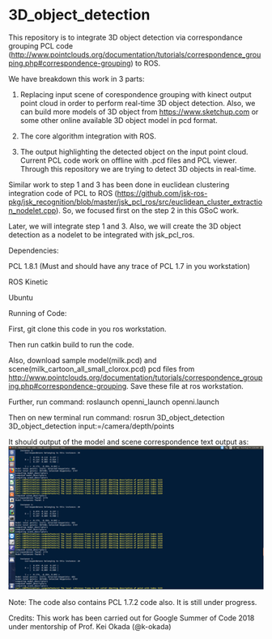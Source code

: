 # 3D_object_detection

This repository is to integrate 3D object detection via correspondance grouping PCL code (http://www.pointclouds.org/documentation/tutorials/correspondence_grouping.php#correspondence-grouping) to ROS. 

We have breakdown this work in 3 parts:

1. Replacing input scene of corespondence grouping with kinect output point cloud in order to perform real-time 3D object detection. Also, we can build more models of 3D object from https://www.sketchup.com or some other online available 3D object model in pcd format.

2. The core algorithm integration with ROS.

3. The output highlighting the detected object on the input point cloud. Current PCL code work on offline with .pcd files and PCL viewer. Through this repository we are trying to detect 3D objects in real-time.

Similar work to step 1 and 3 has been done in euclidean clustering integration code of PCL to ROS (https://github.com/jsk-ros-pkg/jsk_recognition/blob/master/jsk_pcl_ros/src/euclidean_cluster_extraction_nodelet.cpp). So, we focused first on the step 2 in this GSoC work.

Later, we will integrate step 1 and 3. Also, we will create the 3D object detection as a nodelet to be integrated with jsk_pcl_ros.

Dependencies:

PCL 1.8.1 (Must and should have any trace of PCL 1.7 in you workstation)

ROS Kinetic 

Ubuntu

Running of Code:

First, git clone this code in you ros workstation.

Then run catkin build to run the code.

Also, download sample model(milk.pcd) and scene(milk_cartoon_all_small_clorox.pcd) pcd files from http://www.pointclouds.org/documentation/tutorials/correspondence_grouping.php#correspondence-grouping. Save these file at ros workstation. 

Further, run command: roslaunch openni_launch openni.launch

Then on new terminal run command: rosrun 3D_object_detection 3D_object_detection input:=/camera/depth/points

It should output of the model and scene correspondence text output as:
![3D_object_detection_output](https://github.com/sanketrahul/3D_object_detection/blob/master/image/3D_object_detection_success.png)

Note: The code also contains PCL 1.7.2 code also. It is still under progress.

Credits: This work has been carried out for Google Summer of Code 2018 under mentorship of Prof. Kei Okada (@k-okada)

